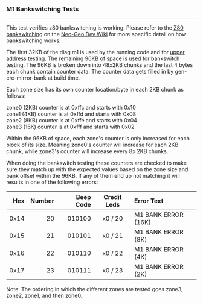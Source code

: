 ### M1 Bankswitching Tests
---
This test verifies z80 bankswitching is working.  Please refer to the
[Z80 bankswitching](https://wiki.neogeodev.org/index.php?title=Z80_bankswitching)
on the [Neo-Geo Dev Wiki](https://wiki.neogeodev.org/index.php?title=Main_Page)
for more specific detail on how bankswitching works.

The first 32KB of the diag m1 is used by the running code and for
[upper address](m1_upper_address.md) testing.  The remaining 96KB of space is
used for bankswitch testing.  The 96KB is broken down into 48x2KB chunks and
the last 4 bytes each chunk contain counter data.  The counter data gets filled
in by gen-crc-mirror-bank at build time.

Each zone size has its own counter location/byte in each 2KB chunk as follows:

zone0 (2KB) counter is at 0xffc and starts with 0x10<br>
zone1 (4KB) counter is at 0xffd and starts with 0x08<br>
zone2 (8KB) counter is at 0xffe and starts with 0x04<br>
zone3 (16K) counter is at 0xfff and starts with 0x02

Within the 96KB of space, each zone's counter is only increased for each
block of its size.  Meaning zone0's counter will increase for each 2KB chunk,
while zone3's counter will increase every 8x 2KB chunks.

When doing the bankswitch testing these counters are checked to make sure
they match up with the expected values based on the zone size and bank offset
within the 96KB.  If any of them end up not matching it will results in one of
the following errors:

|  Hex  | Number | Beep Code |  Credit Leds  | Error Text |
| ----: | -----: | --------: | :-----------: | :---------- |
|  0x14 |     20 |    010100 |       x0 / 20 | M1 BANK ERROR (16K) |
|  0x15 |     21 |    010101 |       x0 / 21 | M1 BANK ERROR (8K) |
|  0x16 |     22 |    010110 |       x0 / 22 | M1 BANK ERROR (4K) |
|  0x17 |     23 |    010111 |       x0 / 23 | M1 BANK ERROR (2K) |

Note: The ordering in which the different zones are tested goes zone3,
zone2, zone1, and then zone0.
